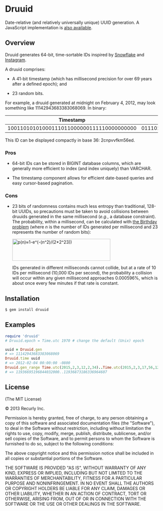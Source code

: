 # Druuid

Date-relative (and relatively universally unique) UUID generation. A JavaScript
implementation is [also available](https://github.com/recurly/node-druuid).


## Overview

Druuid generates 64-bit, time-sortable IDs inspired by [Snowflake][1]
and [Instagram][2].

[1]: https://github.com/twitter/snowflake
[2]: http://www.tumblr.com/ZElL-wA6vd-t


A druuid comprises:

- A 41-bit timestamp (which has millisecond precision for over 69 years
  after a defined epoch); and

- 23 random bits.


For example, a druuid generated at midnight on February 4, 2012, may
look something like 11142943683383068069. In binary:

| Timestamp                                 | Randomness              |
|-------------------------------------------|-------------------------|
| 10011010101000111011000000111110000000000 | 01110110000010110100101 |

This ID can be displayed compactly in base 36: 2cnpvvfkm56ed.


### Pros

- 64-bit IDs can be stored in BIGINT database columns, which are
  generally more efficient to index (and index uniquely) than VARCHAR.

- The timestamp component allows for efficient date-based queries and
  easy cursor-based pagination.


### Cons

- 23 bits of randomness contains much less entropy than traditional,
  128-bit UUIDs, so precautions must be taken to avoid collisions
  between druuids generated in the same millisecond (<i>e.g.</i>, a
  database constraint). The probability, within a millisecond, can be
  calculated with [the Birthday problem][3] (where <i>n</i> is the
  number of IDs generated per millisecond and 23 represents the number
  of random bits):

  <img src='https://cloudup.com/files/id7BGBwAxUt/download' alt='p(n)≈1-e^(-(n^2)/(2*2^23))' height='72' width='323'/>

  IDs generated in different milliseconds cannot collide, but at a rate
  of 10 IDs per millisecond (10,000 IDs per second), the probability a
  collision will occur within any given millisecond approaches
  0.000596%, which is about once every few minutes if that rate is
  constant.

[3]: http://en.wikipedia.org/wiki/Birthday_problem


## Installation

``` sh
$ gem install druuid
```


## Examples

``` ruby
require 'druuid'
# Druuid.epoch = Time.utc 1970 # change the default (Unix) epoch

uuid = Druuid.gen
# => 11142943683383068069
Druuid.time uuid
# => 2012-02-04 00:00:00 -0800
Druuid.gen_range Time.utc(2015,2,3,12,2,34)..Time.utc(2015,2,3,17,56,12)
# => 11936695196844032000..11936873186336964607
```


## License

(The MIT License)

© 2013 Recurly Inc.

Permission is hereby granted, free of charge, to any person obtaining a copy
of this software and associated documentation files (the "Software"), to deal
in the Software without restriction, including without limitation the rights
to use, copy, modify, merge, publish, distribute, sublicense, and/or sell
copies of the Software, and to permit persons to whom the Software is
furnished to do so, subject to the following conditions:

The above copyright notice and this permission notice shall be included in all
copies or substantial portions of the Software.

THE SOFTWARE IS PROVIDED "AS IS", WITHOUT WARRANTY OF ANY KIND, EXPRESS OR
IMPLIED, INCLUDING BUT NOT LIMITED TO THE WARRANTIES OF MERCHANTABILITY,
FITNESS FOR A PARTICULAR PURPOSE AND NONINFRINGEMENT. IN NO EVENT SHALL THE
AUTHORS OR COPYRIGHT HOLDERS BE LIABLE FOR ANY CLAIM, DAMAGES OR OTHER
LIABILITY, WHETHER IN AN ACTION OF CONTRACT, TORT OR OTHERWISE, ARISING FROM,
OUT OF OR IN CONNECTION WITH THE SOFTWARE OR THE USE OR OTHER DEALINGS IN THE
SOFTWARE.
